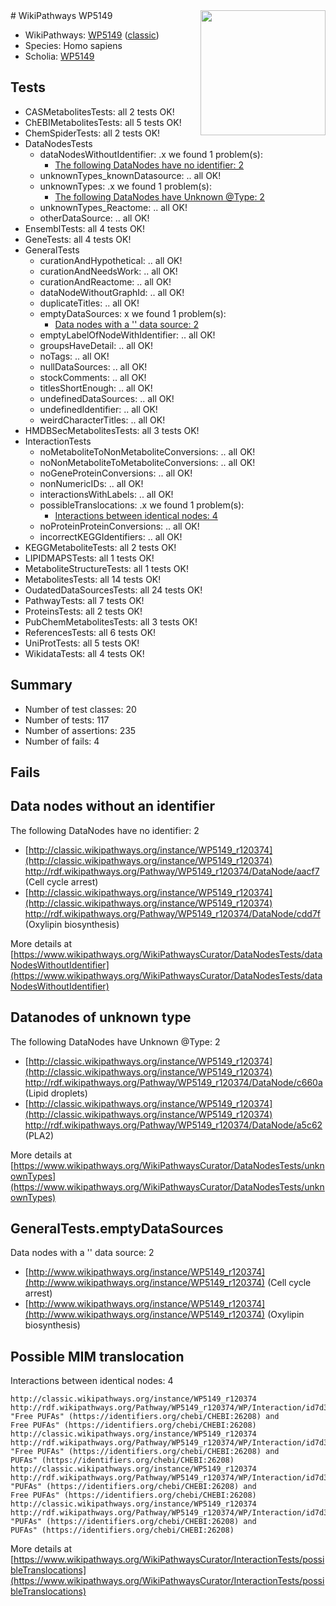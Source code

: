 <img style="float: right; width: 200px" src="https://upload.wikimedia.org/wikipedia/commons/thumb/8/83/Wplogo_with_text_500.png/640px-Wplogo_with_text_500.png" />
# WikiPathways WP5149

* WikiPathways: [WP5149](https://wikipathways.org/pathways/WP5149) ([classic](https://classic.wikipathways.org/instance/WP5149))
* Species: Homo sapiens
* Scholia: [WP5149](https://scholia.toolforge.org/wikipathways/WP5149)
## Tests
* CASMetabolitesTests: all 2 tests OK!
* ChEBIMetabolitesTests: all 5 tests OK!
* ChemSpiderTests: all 2 tests OK!
* DataNodesTests
    * dataNodesWithoutIdentifier: .x we found 1 problem(s):
        * [The following DataNodes have no identifier: 2](#d2d32fa1)
    * unknownTypes_knownDatasource: .. all OK!
    * unknownTypes: .x we found 1 problem(s):
        * [The following DataNodes have Unknown @Type: 2](#839973e0)
    * unknownTypes_Reactome: .. all OK!
    * otherDataSource: .. all OK!
* EnsemblTests: all 4 tests OK!
* GeneTests: all 4 tests OK!
* GeneralTests
    * curationAndHypothetical: .. all OK!
    * curationAndNeedsWork: .. all OK!
    * curationAndReactome: .. all OK!
    * dataNodeWithoutGraphId: .. all OK!
    * duplicateTitles: .. all OK!
    * emptyDataSources: x we found 1 problem(s):
        * [Data nodes with a '' data source: 2](#3d121fcd)
    * emptyLabelOfNodeWithIdentifier: .. all OK!
    * groupsHaveDetail: .. all OK!
    * noTags: .. all OK!
    * nullDataSources: .. all OK!
    * stockComments: .. all OK!
    * titlesShortEnough: .. all OK!
    * undefinedDataSources: .. all OK!
    * undefinedIdentifier: .. all OK!
    * weirdCharacterTitles: .. all OK!
* HMDBSecMetabolitesTests: all 3 tests OK!
* InteractionTests
    * noMetaboliteToNonMetaboliteConversions: .. all OK!
    * noNonMetaboliteToMetaboliteConversions: .. all OK!
    * noGeneProteinConversions: .. all OK!
    * nonNumericIDs: .. all OK!
    * interactionsWithLabels: .. all OK!
    * possibleTranslocations: .x we found 1 problem(s):
        * [Interactions between identical nodes: 4](#1c118209)
    * noProteinProteinConversions: .. all OK!
    * incorrectKEGGIdentifiers: .. all OK!
* KEGGMetaboliteTests: all 2 tests OK!
* LIPIDMAPSTests: all 1 tests OK!
* MetaboliteStructureTests: all 1 tests OK!
* MetabolitesTests: all 14 tests OK!
* OudatedDataSourcesTests: all 24 tests OK!
* PathwayTests: all 7 tests OK!
* ProteinsTests: all 2 tests OK!
* PubChemMetabolitesTests: all 3 tests OK!
* ReferencesTests: all 6 tests OK!
* UniProtTests: all 5 tests OK!
* WikidataTests: all 4 tests OK!


## Summary

* Number of test classes: 20
* Number of tests: 117
* Number of assertions: 235
* Number of fails: 4

## Fails

<a name="d2d32fa1" />

## Data nodes without an identifier

The following DataNodes have no identifier: 2

* [http://classic.wikipathways.org/instance/WP5149_r120374](http://classic.wikipathways.org/instance/WP5149_r120374) http://rdf.wikipathways.org/Pathway/WP5149_r120374/DataNode/aacf7 (Cell cycle
arrest)
* [http://classic.wikipathways.org/instance/WP5149_r120374](http://classic.wikipathways.org/instance/WP5149_r120374) http://rdf.wikipathways.org/Pathway/WP5149_r120374/DataNode/cdd7f (Oxylipin
biosynthesis)


More details at [https://www.wikipathways.org/WikiPathwaysCurator/DataNodesTests/dataNodesWithoutIdentifier](https://www.wikipathways.org/WikiPathwaysCurator/DataNodesTests/dataNodesWithoutIdentifier)

<a name="839973e0" />

## Datanodes of unknown type

The following DataNodes have Unknown @Type: 2

* [http://classic.wikipathways.org/instance/WP5149_r120374](http://classic.wikipathways.org/instance/WP5149_r120374) http://rdf.wikipathways.org/Pathway/WP5149_r120374/DataNode/c660a (Lipid droplets)
* [http://classic.wikipathways.org/instance/WP5149_r120374](http://classic.wikipathways.org/instance/WP5149_r120374) http://rdf.wikipathways.org/Pathway/WP5149_r120374/DataNode/a5c62 (PLA2)


More details at [https://www.wikipathways.org/WikiPathwaysCurator/DataNodesTests/unknownTypes](https://www.wikipathways.org/WikiPathwaysCurator/DataNodesTests/unknownTypes)

<a name="3d121fcd" />

## GeneralTests.emptyDataSources

Data nodes with a '' data source: 2

* [http://www.wikipathways.org/instance/WP5149_r120374](http://www.wikipathways.org/instance/WP5149_r120374) (Cell cycle
arrest)
* [http://www.wikipathways.org/instance/WP5149_r120374](http://www.wikipathways.org/instance/WP5149_r120374) (Oxylipin
biosynthesis)


<a name="1c118209" />

## Possible MIM translocation

Interactions between identical nodes: 4
```
http://classic.wikipathways.org/instance/WP5149_r120374 http://rdf.wikipathways.org/Pathway/WP5149_r120374/WP/Interaction/id7d3c36af "Free PUFAs" (https://identifiers.org/chebi/CHEBI:26208) and 
Free PUFAs" (https://identifiers.org/chebi/CHEBI:26208)
http://classic.wikipathways.org/instance/WP5149_r120374 http://rdf.wikipathways.org/Pathway/WP5149_r120374/WP/Interaction/id7d3c36af "Free PUFAs" (https://identifiers.org/chebi/CHEBI:26208) and 
PUFAs" (https://identifiers.org/chebi/CHEBI:26208)
http://classic.wikipathways.org/instance/WP5149_r120374 http://rdf.wikipathways.org/Pathway/WP5149_r120374/WP/Interaction/id7d3c36af "PUFAs" (https://identifiers.org/chebi/CHEBI:26208) and 
Free PUFAs" (https://identifiers.org/chebi/CHEBI:26208)
http://classic.wikipathways.org/instance/WP5149_r120374 http://rdf.wikipathways.org/Pathway/WP5149_r120374/WP/Interaction/id7d3c36af "PUFAs" (https://identifiers.org/chebi/CHEBI:26208) and 
PUFAs" (https://identifiers.org/chebi/CHEBI:26208)
```

More details at [https://www.wikipathways.org/WikiPathwaysCurator/InteractionTests/possibleTranslocations](https://www.wikipathways.org/WikiPathwaysCurator/InteractionTests/possibleTranslocations)

